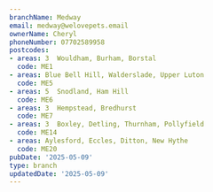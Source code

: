 ```yaml
---
branchName: Medway
email: medway@welovepets.email
ownerName: Cheryl
phoneNumber: 07702589958
postcodes:
- areas: 3  Wouldham, Burham, Borstal
  code: ME1
- areas: Blue Bell Hill, Walderslade, Upper Luton
  code: ME5
- areas: 5  Snodland, Ham Hill
  code: ME6
- areas: 3  Hempstead, Bredhurst
  code: ME7
- areas: 3  Boxley, Detling, Thurnham, Pollyfield
  code: ME14
- areas: Aylesford, Eccles, Ditton, New Hythe
  code: ME20
pubDate: '2025-05-09'
type: branch
updatedDate: '2025-05-09'
---
```





